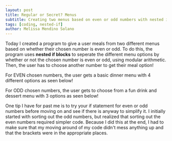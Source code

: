 ```yaml
---
layout: post
title: Regular or Secret? Menus
subtitle: Creating two menus based on even or odd numbers with nested if blocks
tags: [coding, nested-if]
author: Melissa Mendino Solano
---
```


Today I created a program to give a user meals from two different menus based on whether their chosen number is even or odd.
To do this, the program uses **nested if blocks** to seperate the different menu options by whether or not the chosen number is even or odd, using modular arithmetic. Then, the user has to choose another number to get their meal option!

For EVEN chosen numbers, the user gets a basic dinner menu with 4 different options as seen below!


For ODD chosen numbers, the user gets to choose from a fun drink and dessert menu with 3 options as seen below!


One tip I have for past me is to try your if statement for even or odd numbers before moving on and see if there is anyway to simplify it. I initially started with sorting out the odd numbers, but realized that sorting out the even numbers required simpler code. Because I did this at the end, I had to make sure that my moving around of my code didn't mess anything up and that the brackets were in the appropriate places.
